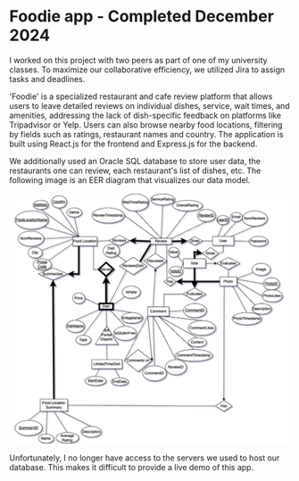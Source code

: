 # Foodie app - Completed December 2024

I worked on this project with two peers as part of one of my university classes. 
To maximize our collaborative efficiency, we utilized Jira to assign tasks and deadlines.

'Foodie' is a specialized restaurant and cafe review platform that allows users to leave detailed reviews on individual dishes, service, wait times, and amenities, addressing the lack of dish-specific feedback on platforms like Tripadvisor or Yelp. 
Users can also browse nearby food locations, filtering by fields such as ratings, restaurant names and country. The application is built using React.js for the frontend and Express.js for the backend.

We additionally used an Oracle SQL database to store user data, the restaurants one can review, each restaurant's list of dishes, etc. The following image is an EER diagram that visualizes our data model.

![Loading...](EER_diagram.png)

Unfortunately, I no longer have access to the servers we used to host our database. This makes it difficult to provide a live demo of this app.
